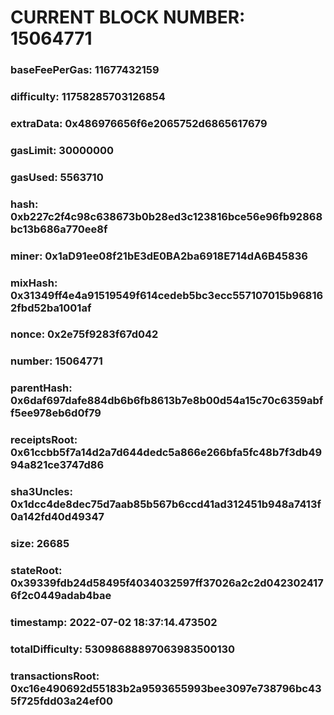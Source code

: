 # CURRENT BLOCK NUMBER: 15064771

### baseFeePerGas: 11677432159
### difficulty: 11758285703126854
### extraData: 0x486976656f6e2065752d6865617679
### gasLimit: 30000000
### gasUsed: 5563710
### hash: 0xb227c2f4c98c638673b0b28ed3c123816bce56e96fb92868bc13b686a770ee8f
### miner: 0x1aD91ee08f21bE3dE0BA2ba6918E714dA6B45836
### mixHash: 0x31349ff4e4a91519549f614cedeb5bc3ecc557107015b968162fbd52ba1001af
### nonce: 0x2e75f9283f67d042
### number: 15064771
### parentHash: 0x6daf697dafe884db6b6fb8613b7e8b00d54a15c70c6359abff5ee978eb6d0f79
### receiptsRoot: 0x61ccbb5f7a14d2a7d644dedc5a866e266bfa5fc48b7f3db4994a821ce3747d86
### sha3Uncles: 0x1dcc4de8dec75d7aab85b567b6ccd41ad312451b948a7413f0a142fd40d49347
### size: 26685
### stateRoot: 0x39339fdb24d58495f4034032597ff37026a2c2d0423024176f2c0449adab4bae
### timestamp: 2022-07-02 18:37:14.473502
### totalDifficulty: 53098688897063983500130
### transactionsRoot: 0xc16e490692d55183b2a9593655993bee3097e738796bc435f725fdd03a24ef00
